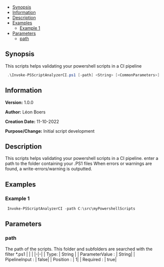 - [Synopsis](#synopsis)
- [Information](#information)
- [Description](#description)
- [Examples](#examples)
     * [Example 1](#example-1)
- [Parameters](#parameters)
     * [path](#path)
## Synopsis

This scripts helps validating your powershell scripts in a CI pipeline

```PowerShell
 .\Invoke-PSScriptAnalyzerCI.ps1 [-path] <String> [<CommonParameters>]
```

## Information

**Version:**         1.0.0

**Author:**          Léon Boers

**Creation Date:**   11-10-2022

**Purpose/Change:**  Initial script development



## Description

This scripts helps validating your powershell scripts in a CI pipeline. enter a path to the folder containing your .PS1 files
When errors or warnings are found, a write-errors/warning is outputted.


## Examples

### Example 1

```PowerShell
 Invoke-PSScriptAnalyzerCI -path C:\src\myPowershellScripts
```

## Parameters

### path

The path of the scripts. This folder and subfolders are searched with the filter *.ps1
| | |
|-|-|
| Type: | String |
| ParameterValue : | String|
| PipelineInput : | false|
| Position : | 1|
| Required : | true|
